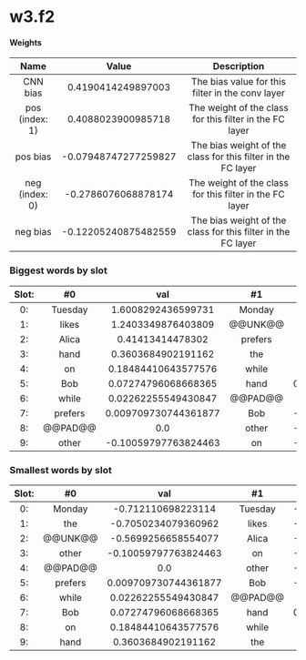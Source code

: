 # w3.f2
#### Weights
Name | Value | Description
:--: | :--: | :--:
CNN bias | 0.4190414249897003 | The bias value for this filter in the conv layer
pos (index: 1) | 0.4088023900985718| The weight of the class for this filter in the FC layer
pos bias | -0.07948747277259827| The bias weight of the class for this filter in the FC layer
neg (index: 0) | -0.2786076068878174| The weight of the class for this filter in the FC layer
neg bias | -0.12205240875482559| The bias weight of the class for this filter in the FC layer
### Biggest words by slot
Slot: |#0 | val | #1 | val | #2 | val
:--: | :--: | :--: | :--: | :--: | :--: | :--:
0: | Tuesday | 1.6008292436599731 | Monday | 1.8727353811264038 | Monday | 2.857041835784912
1: | likes | 1.2403349876403809 | @@UNK@@ | 0.8356709480285645 | on | 1.5477540493011475
2: | Alica | 0.41413414478302 | prefers | 0.7738929390907288 | Bob | 0.875035285949707
3: | hand | 0.3603684902191162 | the | 0.7443363666534424 | likes | 0.14096397161483765
4: | on | 0.18484410643577576 | while | 0.5719037055969238 | @@PAD@@ | 0.0
5: | Bob | 0.07274796068668365 | hand | 0.21619300544261932 | the | -0.06510394811630249
6: | while | 0.02262255549430847 | @@PAD@@ | 0.0 | prefers | -0.11342281103134155
7: | prefers | 0.009709730744361877 | Bob | -0.3017197549343109 | Alica | -0.11700129508972168
8: | @@PAD@@ | 0.0 | other | -0.3942028880119324 | hand | -0.8818268775939941
9: | other | -0.10059797763824463 | on | -0.6100174188613892 | @@UNK@@ | -1.4993643760681152
### Smallest words by slot
Slot: |#0 | val | #1 | val | #2 | val
:--: | :--: | :--: | :--: | :--: | :--: | :--:
0: | Monday | -0.712110698223114 | Tuesday | -2.0490500926971436 | Tuesday | -1.9894911050796509
1: | the | -0.7050234079360962 | likes | -1.6271653175354004 | while | -1.8739124536514282
2: | @@UNK@@ | -0.5699256658554077 | Alica | -1.2474136352539062 | other | -1.7930006980895996
3: | other | -0.10059797763824463 | on | -0.6100174188613892 | @@UNK@@ | -1.4993643760681152
4: | @@PAD@@ | 0.0 | other | -0.3942028880119324 | hand | -0.8818268775939941
5: | prefers | 0.009709730744361877 | Bob | -0.3017197549343109 | Alica | -0.11700129508972168
6: | while | 0.02262255549430847 | @@PAD@@ | 0.0 | prefers | -0.11342281103134155
7: | Bob | 0.07274796068668365 | hand | 0.21619300544261932 | the | -0.06510394811630249
8: | on | 0.18484410643577576 | while | 0.5719037055969238 | @@PAD@@ | 0.0
9: | hand | 0.3603684902191162 | the | 0.7443363666534424 | likes | 0.14096397161483765
